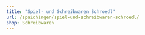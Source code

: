 ```yaml
---
title: "Spiel- und Schreibwaren Schroedl"
url: /spaichingen/spiel-und-schreibwaren-schroedl/
shop: Schreibwaren
---
```

